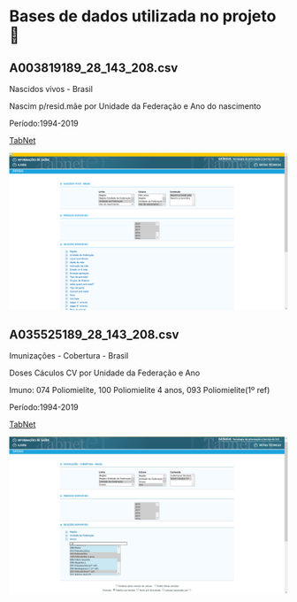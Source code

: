 # Bases de dados utilizada no projeto :paperclip:
## A003819189_28_143_208.csv
Nascidos vivos - Brasil

Nascim p/resid.mãe por Unidade da Federação e Ano do nascimento

Período:1994-2019

[TabNet](http://tabnet.datasus.gov.br/cgi/deftohtm.exe?sinasc/cnv/nvuf.def)

![Parâmetros](https://github.com/johnatanDM/PolioBrasil/blob/main/Arquivos/imagem_2021-06-13_164536.png?raw=true)
## A035525189_28_143_208.csv
Imunizações - Cobertura - Brasil

Doses Cáculos CV por Unidade da Federação e Ano

Imuno: 074 Poliomielite, 100 Poliomielite 4 anos, 093 Poliomielite(1º ref)

Período:1994-2019

[TabNet](http://tabnet.datasus.gov.br/cgi/tabcgi.exe?pni/cnv/cpniuf.def)

![Parâmetros](https://github.com/johnatanDM/PolioBrasil/blob/main/Arquivos/photo5055353872817695191.jpg?raw=true)
